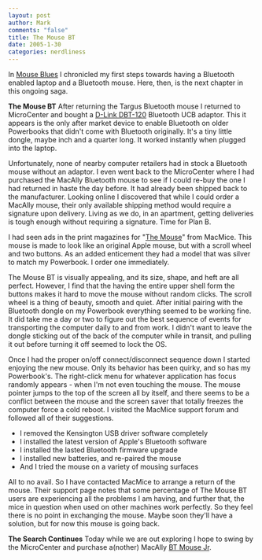 ```yaml
--- 
layout: post
author: Mark
comments: "false"
title: The Mouse BT
date: 2005-1-30
categories: nerdliness
---
```

In <a href="http://www.zanshin.net/blogs/000542.html" title="Mouse Blues">Mouse Blues</a> I chronicled my first steps towards having a Bluetooth enabled laptop and a Bluetooth mouse. Here, then, is the next chapter in this ongoing saga.

<strong>The Mouse BT</strong>
After returning the Targus Bluetooth mouse I returned to MicroCenter and bought a <a href="http://dlink.com/products/?pid=34" title="D-Link DBT-120">D-Link DBT-120</a> Bluetooth UCB adaptor. This it appears is the only after market device to enable Bluetooth on older Powerbooks that didn't come with Bluetooth originally. It's a tiny little dongle, maybe inch and a quarter long. It worked instantly when plugged into the laptop.

Unfortunately, none of nearby computer retailers had in stock a Bluetooth mouse without an adaptor. I even went back to the MicroCenter where I had purchased the MacAlly Bluetooth mouse to see if I could re-buy the one I had returned in haste the day before. It had already been shipped back to the manufacturer. Looking online I discovered that while I could order a MacAlly mouse, their only available shipping method would require a signature upon delivery. Living as we do, in an apartment, getting deliveries is tough enough without requiring a signature. Time for Plan B.

I had seen ads in the print magazines for "<a href="http://www.dvforge.com/themousebt.shtml" title="The Mouse">The Mouse</a>" from MacMice. This mouse is made to look like an original Apple mouse, but with a scroll wheel and two buttons. As an added enticement they had a model that was silver to match my Powerbook. I order one immediately.

The Mouse BT is visually appealing, and its size, shape, and heft are all perfect. However, I find that the having the entire upper shell form the buttons makes it hard to move the mouse without random clicks. The scroll wheel is a thing of beauty, smooth and quiet. After initial pairing with the Bluetooth dongle on my Powerbook everything seemed to be working fine. It did take me a day or two to figure out the best sequence of events for transporting the computer daily to and from work. I didn't want to leave the dongle sticking out of the back of the computer while in transit, and pulling it out before turning it off seemed to lock the OS.

Once I had the proper on/off connect/disconnect sequence down I started enjoying the new mouse. Only its behavior has been quirky, and so has my Powerbook's. The right-click menu for whatever application has focus randomly appears - when I'm not even touching the mouse. The mouse pointer jumps to the top of the screen all by itself, and there seems to be a conflict between the mouse and the screen saver that totally freezes the computer force a cold reboot. I visited the MacMice support forum and followed all of their suggestions.

<ul>
<li class="il">I removed the Kensington USB driver software completely</li>
<li class="il">I installed the latest version of Apple's Bluetooth software</li>
<li class="il">I installed the lasted Bluetooth firmware upgrade</li>
<li class="il">I installed new batteries, and re-paired the mouse</li>
<li class="il">And I tried the mouse on a variety of mousing surfaces</li>
</ul>

All to no avail. So I have contacted MacMice to arrange a return of the mouse. Their support page notes that some percentage of The Mouse BT users are experiencing all the problems I am having, and further that, the mice in question when used on other machines work perfectly. So they feel there is no point in exchanging the mouse. Maybe soon they'll have a solution, but for now this mouse is going back.

<strong>The Search Continues</strong>
Today while we are out exploring I hope to swing by the MicroCenter and purchase a(nother) MacAlly <a href="http://macally.com/spec/usb/input_device/btmini.html" title="BT Mouse Jr">BT Mouse Jr</a>.
